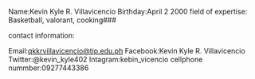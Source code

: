 Name:Kevin Kyle R. Villavicencio
Birthday:April 2 2000
field of expertise: Basketball, valorant, cooking###

contact information:

Email:qkkrvillavicencio@tip.edu.ph
Facebook:Kevin Kyle R. Villavicencio
Twitter:@kevin_kyle402
Intagram:kebin_vicencio
cellphone nummber:09277443386
